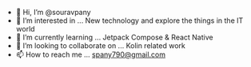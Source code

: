 - 👋 Hi, I’m @souravpany
- 👀 I’m interested in ... New technology and explore the things in the IT world
- 🌱 I’m currently learning ...  Jetpack Compose & React Native
- 💞️ I’m looking to collaborate on ... Kolin related work
- 📫 How to reach me ... spany790@gmail.com

<!---
souravpany/souravpany is a ✨ special ✨ repository because its `README.md` (this file) appears on your GitHub profile.
You can click the Preview link to take a look at your changes.
--->
